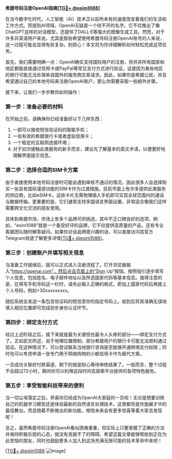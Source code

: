 **希腊号码注册OpenAI指南[[TG💪+ @esim1088](https://t.me/s/esim1088)]**

在当今数字化时代，人工智能（AI）技术正以前所未有的速度改变着我们的生活和工作方式。而提到AI领域，OpenAI无疑是一个绕不开的名字。它不仅推出了像ChatGPT这样的对话模型，还提供了DALL·E等强大的图像生成工具。然而，对于许多非英语用户来说，尤其是那些希望使用希腊号码注册OpenAI账号的人来说，这一过程可能会显得有些复杂。别担心！本文将为你详细解析如何轻松完成这项任务。

首先，我们需要明确一点：OpenAI确实支持国际用户的注册，但并非所有国家和地区都能直接通过信用卡或PayPal等常见支付方式进行验证。这是因为某些地区的银行可能无法处理来自国外的服务商交易请求。因此，如果你是希腊公民，并且希望通过自己的本地号码来注册OpenAI账户，那么你需要采取一些额外步骤。

接下来，让我们一步步教你如何操作：

### 第一步：准备必要的材料

在开始之前，请确保你已经准备好以下几样东西：
1. 一部可以接收短信验证码的智能手机；
2. 一张有效的希腊银行卡或者虚拟信用卡；
3. 一个稳定的互联网连接环境；
4. 对于初次接触此类服务的新手而言，建议先了解基本的英文术语，以便更好地理解界面提示信息。

### 第二步：选择合适的SIM卡方案

由于直接使用本地号码注册时可能会遇到审核不通过的情况，因此很多人会选择购买一张具有国际漫游功能的SIM卡作为过渡措施。目前市面上有许多提供此类服务的供应商，比如eSIM卡。这些卡片无需物理插入手机即可实现全球范围内的通话与数据传输。更重要的是，它们通常支持多国语言界面设置，非常适合像我们这样需要跨文化交流的朋友使用。

具体到希腊市场，市场上有多个品牌可供挑选，其中不乏口碑良好的选项。例如，“esim1088”就是一个备受好评的品牌，它不仅提供高质量的产品，还有专业客服团队随时解答疑问。如果你对该品牌感兴趣的话，可以直接访问其官方Telegram频道了解更多详情[[TG💪+ @esim1088](https://t.me/s/esim1088)]。

### 第三步：创建账户并填写相关信息

当准备工作就绪后，就可以正式进入注册流程了。打开浏览器输入“https://openai.com”，然后点击页面上的“Sign Up”按钮。按照指引逐步填写个人信息，包括姓名、电子邮件地址以及所选国家代码等基本信息。值得注意的是，在填写手机号码这一栏时，请务必输入正确的格式，即加上国家代码后再接上个人号码，例如+30xxxxxxxxx。

随后系统会发送一条包含验证码的短信至你的指定号码上。收到后将其准确无误地填入相应位置即可完成初步身份认证环节。

### 第四步：绑定支付方式

经过上述阶段之后，接下来就是最为关键但也最令人头疼的部分——绑定支付方式了。正如前文所述，由于地理位置限制，部分希腊用户的银行卡可能无法顺利通过验证。在这种情况下，可以尝试联系当地银行咨询是否能够开通跨境支付权限；同时也可以考虑申请一张专门用于网络购物的小额信用卡作为替代方案。

一旦成功关联好付款渠道，剩下的就是耐心等待审核结果了。一般而言，整个过程不会超过72小时，期间你可以利用这段时间去探索平台提供的各项特色服务。

### 第五步：享受智能科技带来的便利

当一切尘埃落定之后，恭喜你已经成为OpenAI大家庭的一员啦！无论是想要训练自己的机器学习模型还是体验最新的自然语言处理技术，这里都将是你施展才华的最佳舞台。而且随着不断推出的新功能，相信未来会有更多惊喜等着大家去发现呢！

总之，虽然希腊号码注册OpenAI看似困难重重，但实际上只要掌握了正确的方法并保持积极乐观的心态，就没有克服不了的障碍。希望这篇文章能够帮助到正在为此苦恼的朋友，同时也鼓励更多人加入到这场充满无限可能的技术革命中来吧！

[[TG💪+ @esim1088](https://t.me/s/esim1088) ![Image](https://i.postimg.cc/4NQfJmqS/Snipaste-2025-05-13-00-14-12.png)]